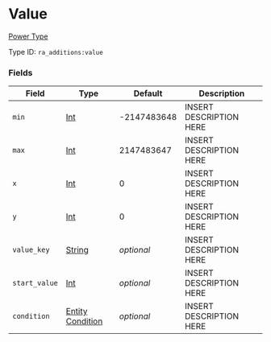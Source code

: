 # Value
[Power Type](../power_types.md)

Type ID: `ra_additions:value`
### Fields
Field | Type | Default | Description
------|------|---------|-------------
`min` | [Int](../data_types/int.md) | -2147483648 | INSERT DESCRIPTION HERE
`max` | [Int](../data_types/int.md) | 2147483647 | INSERT DESCRIPTION HERE
`x` | [Int](../data_types/int.md) | 0 | INSERT DESCRIPTION HERE
`y` | [Int](../data_types/int.md) | 0 | INSERT DESCRIPTION HERE
`value_key` | [String](../data_types/string.md) | _optional_ | INSERT DESCRIPTION HERE
`start_value` | [Int](../data_types/int.md) | _optional_ | INSERT DESCRIPTION HERE
`condition` | [Entity Condition](../data_types/entity_condition.md) | _optional_ | INSERT DESCRIPTION HERE

